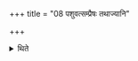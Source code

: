 +++
title = "08 पशुवत्सम्प्रैषः तथाज्यानि"

+++

<details><summary>थिते</summary>

8. The order (is given) as in an Animal-sacrifice'; similarly the ghees (should be as in an animal-sacrifice).2  


[^1]: See VII.8.5.  

[^2]: See VII.9.1;3. for this Sūtra see also VIII.2.7.
</details>
